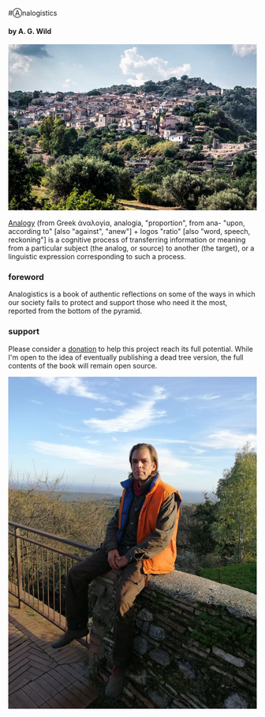 #Ⓐnalogistics
#### by A. G. Wild

![Riace](riace.jpg)

[Analogy](https://en.wikipedia.org/wiki/Analogy) (from Greek ἀναλογία, analogia, "proportion", from ana- "upon, according to" [also "against", "anew"] + logos "ratio" [also "word, speech, reckoning"] is a cognitive process of transferring information or meaning from a particular subject (the analog, or source) to another (the target), or a linguistic expression corresponding to such a process.

### foreword
Analogistics is a book of authentic reflections on some of the ways in which our society fails to protect and support those who need it the most, reported from the bottom of the pyramid.

### support
Please consider a [donation](https://www.gofundme.com/f/analogistics) to help this project reach its full potential. While I'm open to the idea of eventually publishing a dead tree version, the full contents of the book will remain open source.

![Wild](wild.jpg)
